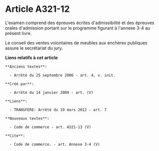 # Article A321-12

L'examen comprend des épreuves écrites d'admissibilité et des épreuves orales d'admission portant sur le programme figurant à
l'annexe 3-4 au présent livre. 

Le conseil des ventes volontaires de meubles aux enchères publiques assure le secrétariat du jury.

**Liens relatifs à cet article**

	**Anciens textes**:

	  - Arrêté du 25 septembre 2006 - art. 4, v. init.

	**Créé par**:

	  - Arrêté du 14 janvier 2009 - art. (V)

	**Liens**:

	  - TRANSFERE: Arrêté du 19 mars 2012 - art. 7

	**Nouveaux textes**:

	  - Code de commerce - art. A321-13 (V)

	**Cite**:

	  - Code de commerce. - art. Annexe 3-4 (V)
